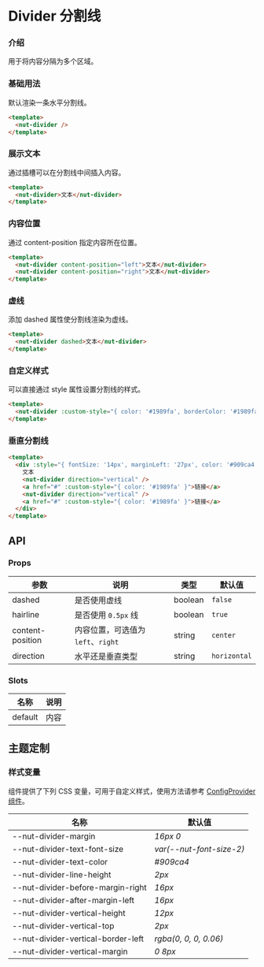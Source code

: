 # Divider 分割线

### 介绍

用于将内容分隔为多个区域。

### 基础用法

默认渲染一条水平分割线。

``` html
<template>
  <nut-divider />
</template>
```

### 展示文本

通过插槽可以在分割线中间插入内容。

``` html
<template>
  <nut-divider>文本</nut-divider>
</template>
```

### 内容位置

通过 content-position 指定内容所在位置。

``` html
<template>
  <nut-divider content-position="left">文本</nut-divider>
  <nut-divider content-position="right">文本</nut-divider>
</template>
```

### 虚线

添加 dashed 属性使分割线渲染为虚线。

``` html
<template>
  <nut-divider dashed>文本</nut-divider>
</template>
```

### 自定义样式

可以直接通过 style 属性设置分割线的样式。

``` html
<template>
  <nut-divider :custom-style="{ color: '#1989fa', borderColor: '#1989fa', padding: '0 16px' }">文本</nut-divider>
</template>
```

### 垂直分割线

``` html
<template>
  <div :style="{ fontSize: '14px', marginLeft: '27px', color: '#909ca4' }">
    文本
    <nut-divider direction="vertical" />
    <a href="#" :custom-style="{ color: '#1989fa' }">链接</a>
    <nut-divider direction="vertical" />
    <a href="#" :custom-style="{ color: '#1989fa' }">链接</a>
  </div>
</template>
```

## API

### Props

| 参数         | 说明                             | 类型   | 默认值           |
|--------------|----------------------------------|--------|------------------|
| dashed         | 是否使用虚线               | boolean | `false`                |
| hairline        | 是否使用 `0.5px` 线                         | boolean | `true`                |
| content-position        | 内容位置，可选值为 `left`、`right`                         | string | `center`                |
| direction         | 水平还是垂直类型               | string | `horizontal`                |

### Slots

| 名称 | 说明           |
|--------|----------------|
| default  | 内容 |

## 主题定制

### 样式变量

组件提供了下列 CSS 变量，可用于自定义样式，使用方法请参考 [ConfigProvider 组件](/components/basic/configprovider)。

| 名称                                    | 默认值                     |
| --------------------------------------- | -------------------------- |
| --nut-divider-margin | _16px 0_ |
| --nut-divider-text-font-size | _var(--nut-font-size-2)_ |
| --nut-divider-text-color | _#909ca4_ |
| --nut-divider-line-height | _2px_ |
| --nut-divider-before-margin-right | _16px_ |
| --nut-divider-after-margin-left | _16px_ |
| --nut-divider-vertical-height | _12px_ |
| --nut-divider-vertical-top | _2px_ |
| --nut-divider-vertical-border-left | _rgba(0, 0, 0, 0.06)_ |
| --nut-divider-vertical-margin | _0 8px_ |
